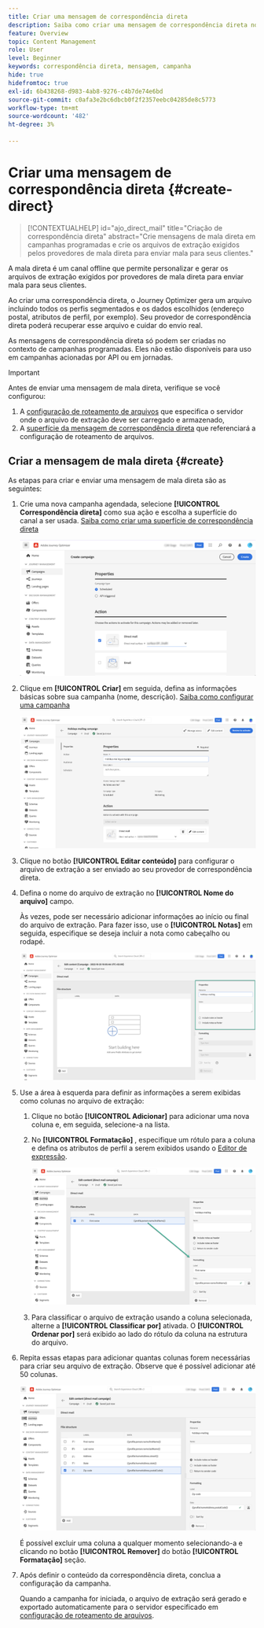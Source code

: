 ```yaml
---
title: Criar uma mensagem de correspondência direta
description: Saiba como criar uma mensagem de correspondência direta no Journey Optimizer
feature: Overview
topic: Content Management
role: User
level: Beginner
keywords: correspondência direta, mensagem, campanha
hide: true
hidefromtoc: true
exl-id: 6b438268-d983-4ab8-9276-c4b7de74e6bd
source-git-commit: c0afa3e2bc6dbcb0f2f2357eebc04285de8c5773
workflow-type: tm+mt
source-wordcount: '482'
ht-degree: 3%

---
```


# Criar uma mensagem de correspondência direta {#create-direct}

>[!CONTEXTUALHELP]
>id="ajo_direct_mail"
>title="Criação de correspondência direta"
>abstract="Crie mensagens de mala direta em campanhas programadas e crie os arquivos de extração exigidos pelos provedores de mala direta para enviar mala para seus clientes."

A mala direta é um canal offline que permite personalizar e gerar os arquivos de extração exigidos por provedores de mala direta para enviar mala para seus clientes.

Ao criar uma correspondência direta, o Journey Optimizer gera um arquivo incluindo todos os perfis segmentados e os dados escolhidos (endereço postal, atributos de perfil, por exemplo). Seu provedor de correspondência direta poderá recuperar esse arquivo e cuidar do envio real.

As mensagens de correspondência direta só podem ser criadas no contexto de campanhas programadas. Eles não estão disponíveis para uso em campanhas acionadas por API ou em jornadas.

>[!IMPORTANT]
>
>Antes de enviar uma mensagem de mala direta, verifique se você configurou:
>
>1. A [configuração de roteamento de arquivos](../direct-mail/direct-mail-configuration.md#file-routing-configuration) que especifica o servidor onde o arquivo de extração deve ser carregado e armazenado,
>1. A [superfície da mensagem de correspondência direta](../direct-mail/direct-mail-configuration.md#direct-mail-surface) que referenciará a configuração de roteamento de arquivos.


## Criar a mensagem de mala direta {#create}

As etapas para criar e enviar uma mensagem de mala direta são as seguintes:

1. Crie uma nova campanha agendada, selecione **[!UICONTROL Correspondência direta]** como sua ação e escolha a superfície do canal a ser usada. [Saiba como criar uma superfície de correspondência direta](../direct-mail/direct-mail-configuration.md#direct-mail-surface)

   ![](assets/direct-mail-campaign.png)

1. Clique em **[!UICONTROL Criar]** em seguida, defina as informações básicas sobre sua campanha (nome, descrição). [Saiba como configurar uma campanha](../campaigns/create-campaign.md)

   ![](assets/direct-mail-edit.png)

1. Clique no botão **[!UICONTROL Editar conteúdo]** para configurar o arquivo de extração a ser enviado ao seu provedor de correspondência direta.

1. Defina o nome do arquivo de extração no **[!UICONTROL Nome do arquivo]** campo.

   Às vezes, pode ser necessário adicionar informações ao início ou final do arquivo de extração. Para fazer isso, use o **[!UICONTROL Notas]** em seguida, especifique se deseja incluir a nota como cabeçalho ou rodapé.

   <!--Click on the button to the right of the Output file field and enter the desired label. You can use personalization fields, content blocks and dynamic text (see Defining content). For example, you can complete the label with the delivery ID or the extraction date.-->

   ![](assets/direct-mail-properties.png)

1. Use a área à esquerda para definir as informações a serem exibidas como colunas no arquivo de extração:

   1. Clique no botão **[!UICONTROL Adicionar]** para adicionar uma nova coluna e, em seguida, selecione-a na lista.

   1. No **[!UICONTROL Formatação]** , especifique um rótulo para a coluna e defina os atributos de perfil a serem exibidos usando o [Editor de expressão](../personalization/personalization-build-expressions.md).

      ![](assets/direct-mail-content.png)

   1. Para classificar o arquivo de extração usando a coluna selecionada, alterne a **[!UICONTROL Classificar por]** ativada. O **[!UICONTROL Ordenar por]** será exibido ao lado do rótulo da coluna na estrutura do arquivo.

1. Repita essas etapas para adicionar quantas colunas forem necessárias para criar seu arquivo de extração. Observe que é possível adicionar até 50 colunas.

   ![](assets/direct-mail-complete.png)

   É possível excluir uma coluna a qualquer momento selecionando-a e clicando no botão **[!UICONTROL Remover]** do botão **[!UICONTROL Formatação]** seção.

1. Após definir o conteúdo da correspondência direta, conclua a configuração da campanha.

   Quando a campanha for iniciada, o arquivo de extração será gerado e exportado automaticamente para o servidor especificado em [configuração de roteamento de arquivos](../direct-mail/direct-mail-configuration.md).
